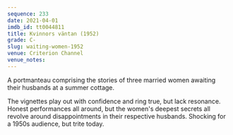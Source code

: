 ```yaml
---
sequence: 233
date: 2021-04-01
imdb_id: tt0044811
title: Kvinnors väntan (1952)
grade: C-
slug: waiting-women-1952
venue: Criterion Channel
venue_notes:
---
```


A portmanteau comprising the stories of three married women awaiting their husbands at a summer cottage.

The vignettes play out with confidence and ring true, but lack resonance. Honest performances all around, but the women's deepest secrets all revolve around disappointments in their respective husbands. Shocking for a 1950s audience, but trite today.
